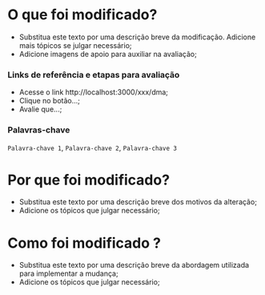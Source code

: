 <!-- pt-BR -->

# O que foi modificado?

- Substitua este texto por uma descrição breve da modificação. Adicione mais tópicos se julgar necessário;
- Adicione imagens de apoio para auxiliar na avaliação;

### Links de referência e etapas para avaliação

- Acesse o link http://localhost:3000/xxx/dma;
- Clique no botão...;
- Avalie que...;

### Palavras-chave

`Palavra-chave 1`, `Palavra-chave 2`, `Palavra-chave 3`

# Por que foi modificado?

- Substitua este texto por uma descrição breve dos motivos da alteração;
- Adicione os tópicos que julgar necessário;

# Como foi modificado ?

- Substitua este texto por uma descrição breve da abordagem utilizada para implementar a mudança;
- Adicione os tópicos que julgar necessário;
